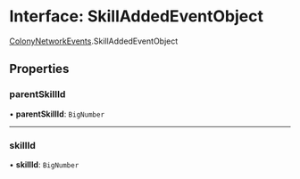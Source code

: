 # Interface: SkillAddedEventObject

[ColonyNetworkEvents](../modules/ColonyNetworkEvents.md).SkillAddedEventObject

## Properties

### parentSkillId

• **parentSkillId**: `BigNumber`

___

### skillId

• **skillId**: `BigNumber`
